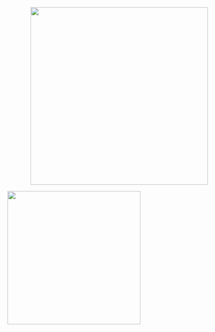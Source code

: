 <p align="center"><a href="https://laravel.com" target="_blank"><img src="https://raw.githubusercontent.com/laravel/art/master/logo-lockup/5%20SVG/2%20CMYK/1%20Full%20Color/laravel-logolockup-cmyk-red.svg" width="400"></a></p>

<img width="300" src="https://user-images.githubusercontent.com/23483794/130079665-77e2d4b1-4015-4047-9940-2319f9d247ac.png">

